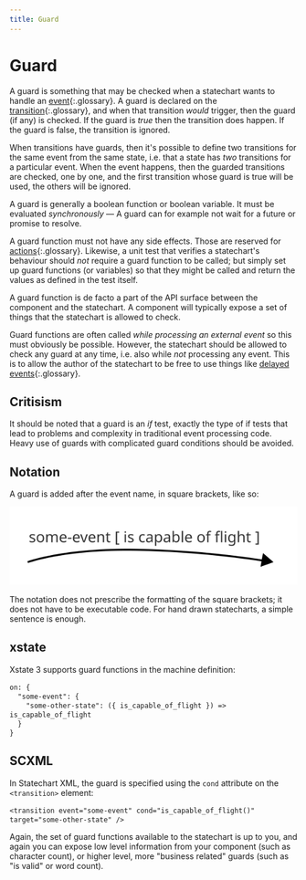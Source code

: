```yaml
---
title: Guard
---
```


# Guard

A guard is something that may be checked when a statechart wants to handle an [event](event.html){:.glossary}.  A guard is declared on the [transition](transition.html){:.glossary}, and when that transition _would_ trigger, then the guard (if any) is checked.  If the guard is _true_ then the transition does happen. If the guard is false, the transition is ignored.

When transitions have guards, then it's possible to define two transitions for the same event from the same state, i.e. that a state has _two_ transitions for a particular event.  When the event happens, then the guarded transitions are checked, one by one, and the first transition whose guard is true will be used, the others will be ignored.  

A guard is generally a boolean function or boolean variable.  It must be evaluated _synchronously_ — A guard can for example not wait for a future or promise to resolve.

A guard function must not have any side effects.  Those are reserved for [actions](action.html){:.glossary}.  Likewise, a unit test that verifies a statechart's behaviour should _not_ require a guard function to be called; but simply set up guard functions (or variables) so that they might be called and return the values as defined in the test itself.

A guard function is de facto a part of the API surface between the component and the statechart.  A component will typically expose a set of things that the statechart is allowed to check.

Guard functions are often called _while processing an external event_ so this must obviously be possible.  However, the statechart should be allowed to check any guard at any time, i.e. also while _not_ processing any event.  This is to allow the author of the statechart to be free to use things like [delayed events](delayed-event.html){:.glossary}.

## Critisism

It should be noted that a guard is an _if_ test, exactly the type of if tests that lead to problems and complexity in traditional event processing code.  Heavy use of guards with complicated guard conditions should be avoided.

## Notation

A guard is added after the event name, in square brackets, like so:

![An arrow with the word "some-event" followed by "is capable of flight" in square brackets](guard.svg)

The notation does not prescribe the formatting of the square brackets; it does not have to be executable code.  For hand drawn statecharts, a simple sentence is enough.

## xstate

Xstate 3 supports guard functions in the machine definition:

```
on: {
  "some-event": {
    "some-other-state": ({ is_capable_of_flight }) => is_capable_of_flight
  }
}
```

## SCXML

In Statechart XML, the guard is specified using the `cond` attribute on the `<transition>` element:

    <transition event="some-event" cond="is_capable_of_flight()" target="some-other-state" />

Again, the set of guard functions available to the statechart is up to you, and again you can expose low level information from your component (such as character count), or higher level, more "business related" guards (such as "is valid" or word count).
